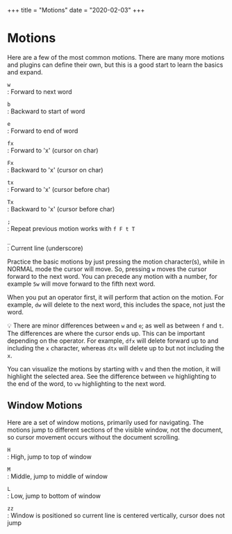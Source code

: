 +++
title = "Motions"
date = "2020-02-03"
+++

# Motions

Here are a few of the most common motions. There are many more motions and plugins can define their own, but this is a good start to learn the basics and expand.

`w`  
: Forward to next word

`b`  
: Backward to start of word

`e`  
: Forward to end of word

`fx`  
: Forward to 'x' (cursor on char)

`Fx`  
: Backward to 'x' (cursor on char)

`tx`  
: Forward to 'x' (cursor before char)

`Tx`  
: Backward to 'x' (cursor before char)

`;`  
: Repeat previous motion works with `f F t T`

`_`  
: Current line (underscore)

Practice the basic motions by just pressing the motion character(s), while in NORMAL mode the cursor will move. So, pressing `w` moves the cursor forward to the next word. You can precede any motion with a number, for example `5w` will move forward to the fifth next word.

When you put an operator first, it will perform that action on the motion. For example, `dw` will delete to the next word, this includes the space, not just the word.

💡 There are minor differences between `w` and `e`; as well as between `f` and `t`. The differences are where the cursor ends up. This can be important depending on the operator. For example, `dfx` will delete forward up to and including the `x` character, whereas `dtx` will delete up to but not including the `x`.

You can visualize the motions by starting with `v` and then the motion, it will highlight the selected area. See the difference between `ve` highlighting to the end of the word, to `vw` highlighting to the next word.

## Window Motions

Here are a set of window motions, primarily used for navigating. The motions jump to different sections of the visible window, not the document, so cursor movement occurs without the document scrolling.

`H`  
: High, jump to top of window

`M`  
: Middle, jump to middle of window

`L`  
: Low, jump to bottom of window

`zz`  
: Window is positioned so current line is centered vertically, cursor does not jump
